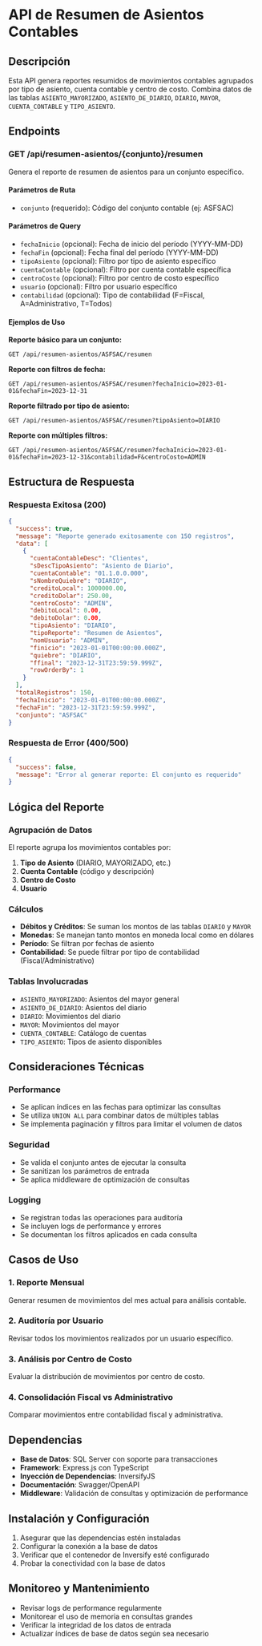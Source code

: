 # API de Resumen de Asientos Contables

## Descripción
Esta API genera reportes resumidos de movimientos contables agrupados por tipo de asiento, cuenta contable y centro de costo. Combina datos de las tablas `ASIENTO_MAYORIZADO`, `ASIENTO_DE_DIARIO`, `DIARIO`, `MAYOR`, `CUENTA_CONTABLE` y `TIPO_ASIENTO`.

## Endpoints

### GET /api/resumen-asientos/{conjunto}/resumen
Genera el reporte de resumen de asientos para un conjunto específico.

#### Parámetros de Ruta
- `conjunto` (requerido): Código del conjunto contable (ej: ASFSAC)

#### Parámetros de Query
- `fechaInicio` (opcional): Fecha de inicio del período (YYYY-MM-DD)
- `fechaFin` (opcional): Fecha final del período (YYYY-MM-DD)
- `tipoAsiento` (opcional): Filtro por tipo de asiento específico
- `cuentaContable` (opcional): Filtro por cuenta contable específica
- `centroCosto` (opcional): Filtro por centro de costo específico
- `usuario` (opcional): Filtro por usuario específico
- `contabilidad` (opcional): Tipo de contabilidad (F=Fiscal, A=Administrativo, T=Todos)

#### Ejemplos de Uso

**Reporte básico para un conjunto:**
```
GET /api/resumen-asientos/ASFSAC/resumen
```

**Reporte con filtros de fecha:**
```
GET /api/resumen-asientos/ASFSAC/resumen?fechaInicio=2023-01-01&fechaFin=2023-12-31
```

**Reporte filtrado por tipo de asiento:**
```
GET /api/resumen-asientos/ASFSAC/resumen?tipoAsiento=DIARIO
```

**Reporte con múltiples filtros:**
```
GET /api/resumen-asientos/ASFSAC/resumen?fechaInicio=2023-01-01&fechaFin=2023-12-31&contabilidad=F&centroCosto=ADMIN
```

## Estructura de Respuesta

### Respuesta Exitosa (200)
```json
{
  "success": true,
  "message": "Reporte generado exitosamente con 150 registros",
  "data": [
    {
      "cuentaContableDesc": "Clientes",
      "sDescTipoAsiento": "Asiento de Diario",
      "cuentaContable": "01.1.0.0.000",
      "sNombreQuiebre": "DIARIO",
      "creditoLocal": 1000000.00,
      "creditoDolar": 250.00,
      "centroCosto": "ADMIN",
      "debitoLocal": 0.00,
      "debitoDolar": 0.00,
      "tipoAsiento": "DIARIO",
      "tipoReporte": "Resumen de Asientos",
      "nomUsuario": "ADMIN",
      "finicio": "2023-01-01T00:00:00.000Z",
      "quiebre": "DIARIO",
      "ffinal": "2023-12-31T23:59:59.999Z",
      "rowOrderBy": 1
    }
  ],
  "totalRegistros": 150,
  "fechaInicio": "2023-01-01T00:00:00.000Z",
  "fechaFin": "2023-12-31T23:59:59.999Z",
  "conjunto": "ASFSAC"
}
```

### Respuesta de Error (400/500)
```json
{
  "success": false,
  "message": "Error al generar reporte: El conjunto es requerido"
}
```

## Lógica del Reporte

### Agrupación de Datos
El reporte agrupa los movimientos contables por:
1. **Tipo de Asiento** (DIARIO, MAYORIZADO, etc.)
2. **Cuenta Contable** (código y descripción)
3. **Centro de Costo**
4. **Usuario**

### Cálculos
- **Débitos y Créditos**: Se suman los montos de las tablas `DIARIO` y `MAYOR`
- **Monedas**: Se manejan tanto montos en moneda local como en dólares
- **Período**: Se filtran por fechas de asiento
- **Contabilidad**: Se puede filtrar por tipo de contabilidad (Fiscal/Administrativo)

### Tablas Involucradas
- `ASIENTO_MAYORIZADO`: Asientos del mayor general
- `ASIENTO_DE_DIARIO`: Asientos del diario
- `DIARIO`: Movimientos del diario
- `MAYOR`: Movimientos del mayor
- `CUENTA_CONTABLE`: Catálogo de cuentas
- `TIPO_ASIENTO`: Tipos de asiento disponibles

## Consideraciones Técnicas

### Performance
- Se aplican índices en las fechas para optimizar las consultas
- Se utiliza `UNION ALL` para combinar datos de múltiples tablas
- Se implementa paginación y filtros para limitar el volumen de datos

### Seguridad
- Se valida el conjunto antes de ejecutar la consulta
- Se sanitizan los parámetros de entrada
- Se aplica middleware de optimización de consultas

### Logging
- Se registran todas las operaciones para auditoría
- Se incluyen logs de performance y errores
- Se documentan los filtros aplicados en cada consulta

## Casos de Uso

### 1. Reporte Mensual
Generar resumen de movimientos del mes actual para análisis contable.

### 2. Auditoría por Usuario
Revisar todos los movimientos realizados por un usuario específico.

### 3. Análisis por Centro de Costo
Evaluar la distribución de movimientos por centro de costo.

### 4. Consolidación Fiscal vs Administrativo
Comparar movimientos entre contabilidad fiscal y administrativa.

## Dependencias

- **Base de Datos**: SQL Server con soporte para transacciones
- **Framework**: Express.js con TypeScript
- **Inyección de Dependencias**: InversifyJS
- **Documentación**: Swagger/OpenAPI
- **Middleware**: Validación de consultas y optimización de performance

## Instalación y Configuración

1. Asegurar que las dependencias estén instaladas
2. Configurar la conexión a la base de datos
3. Verificar que el contenedor de Inversify esté configurado
4. Probar la conectividad con la base de datos

## Monitoreo y Mantenimiento

- Revisar logs de performance regularmente
- Monitorear el uso de memoria en consultas grandes
- Verificar la integridad de los datos de entrada
- Actualizar índices de base de datos según sea necesario
